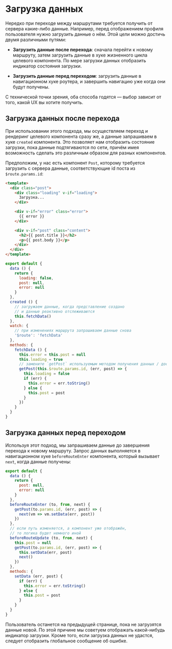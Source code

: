 # Загрузка данных

Нередко при переходе между маршрутами требуется получить от сервера какие-либо данные. Например, перед отображением профиля пользователя нужно загрузить данные о нём. Этой цели можно достичь двумя различными путями:

- **Загрузить данные после перехода**: сначала перейти к новому маршруту, затем загрузить данные в хуке жизненного цикла целевого компонента. По мере загрузки данных отобразить индикатор состояния загрузки.

- **Загрузить данные перед переходом**: загрузить данные в навигационном хуке роутера, и завершить навигацию уже когда они будут получены.

С технической точки зрения, оба способа годятся — выбор зависит от того, какой UX вы хотите получить.

## Загрузка данных после перехода

При использовании этого подхода, мы осуществляем переход и рендеринг целевого компонента сразу же, а данные запрашиваем в хуке `created` компонента. Это позволяет нам отобразить состояние загрузки, пока данные подтягиваются по сети, причём имея возможность сделать это различным образом для разных компонентов.

Предположим, у нас есть компонент `Post`, которому требуется загрузить с сервера данные, соответствующие id поста из `$route.params.id`:

```html
<template>
  <div class="post">
    <div class="loading" v-if="loading">
      Загрузка...
    </div>

    <div v-if="error" class="error">
      {{ error }}
    </div>

    <div v-if="post" class="content">
      <h2>{{ post.title }}</h2>
      <p>{{ post.body }}</p>
    </div>
  </div>
</template>
```

```js
export default {
  data () {
    return {
      loading: false,
      post: null,
      error: null
    }
  },
  created () {
    // загружаем данные, когда представление создано
    // и данные реактивно отслеживаются
    this.fetchData()
  },
  watch: {
    // при изменениях маршрута запрашиваем данные снова
    '$route': 'fetchData'
  },
  methods: {
    fetchData () {
      this.error = this.post = null
      this.loading = true
      // замените `getPost` используемым методом получения данных / доступа к API
      getPost(this.$route.params.id, (err, post) => {
        this.loading = false
        if (err) {
          this.error = err.toString()
        } else {
          this.post = post
        }
      })
    }
  }
}
```

## Загрузка данных перед переходом

Используя этот подход, мы запрашиваем данные до завершения перехода к новому маршруту. Запрос данных выполняется в навигационном хуке `beforeRouteEnter` компонента, который вызывает `next`, когда данные получены:

```js
export default {
  data () {
    return {
      post: null,
      error: null
    }
  },
  beforeRouteEnter (to, from, next) {
    getPost(to.params.id, (err, post) => {
      next(vm => vm.setData(err, post))
    })
  },
  // если путь изменяется, а компонент уже отображён,
  // то логика будет немного иной
  beforeRouteUpdate (to, from, next) {
    this.post = null
    getPost(to.params.id, (err, post) => {
      this.setData(err, post)
      next()
    })
  },
  methods: {
    setData (err, post) {
      if (err) {
        this.error = err.toString()
      } else {
        this.post = post
      }
    }
  }
}
```

Пользователь останется на предыдущей странице, пока не загрузятся данные новой. По этой причине мы советуем отображать какой-нибудь индикатор загрузки. Кроме того, если загрузка данных не удастся, следует отобразить глобальное сообщение об ошибке.
